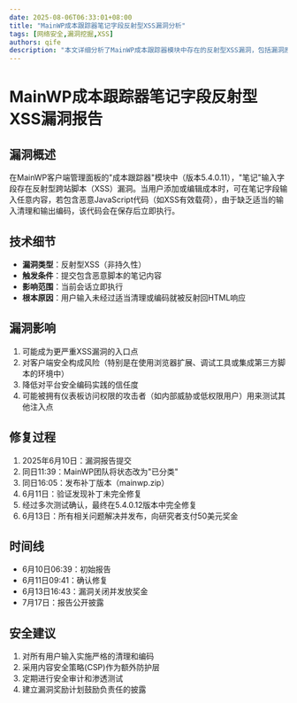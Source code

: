```yaml
---
date: 2025-08-06T06:33:01+08:00
title: "MainWP成本跟踪器笔记字段反射型XSS漏洞分析"
tags: [网络安全,漏洞挖掘,XSS]
authors: qife
description: "本文详细分析了MainWP成本跟踪器模块中存在的反射型XSS漏洞，包括漏洞原理、影响范围及修复过程。该漏洞允许攻击者通过笔记字段注入恶意脚本，揭示了输入验证不足导致的安全风险。"
---
```


# MainWP成本跟踪器笔记字段反射型XSS漏洞报告

## 漏洞概述
在MainWP客户端管理面板的"成本跟踪器"模块中（版本5.4.0.11），"笔记"输入字段存在反射型跨站脚本（XSS）漏洞。当用户添加或编辑成本时，可在笔记字段输入任意内容，若包含恶意JavaScript代码（如XSS有效载荷），由于缺乏适当的输入清理和输出编码，该代码会在保存后立即执行。

## 技术细节
- **漏洞类型**：反射型XSS（非持久性）
- **触发条件**：提交包含恶意脚本的笔记内容
- **影响范围**：当前会话立即执行
- **根本原因**：用户输入未经过适当清理或编码就被反射回HTML响应

## 漏洞影响
1. 可能成为更严重XSS漏洞的入口点
2. 对客户端安全构成风险（特别是在使用浏览器扩展、调试工具或集成第三方脚本的环境中）
3. 降低对平台安全编码实践的信任度
4. 可能被拥有仪表板访问权限的攻击者（如内部威胁或低权限用户）用来测试其他注入点

## 修复过程
1. 2025年6月10日：漏洞报告提交
2. 同日11:39：MainWP团队将状态改为"已分类"
3. 同日16:05：发布补丁版本（mainwp.zip）
4. 6月11日：验证发现补丁未完全修复
5. 经过多次测试确认，最终在5.4.0.12版本中完全修复
6. 6月13日：所有相关问题解决并发布，向研究者支付50美元奖金

## 时间线
- 6月10日06:39：初始报告
- 6月11日09:41：确认修复
- 6月13日16:43：漏洞关闭并发放奖金
- 7月17日：报告公开披露

## 安全建议
1. 对所有用户输入实施严格的清理和编码
2. 采用内容安全策略(CSP)作为额外防护层
3. 定期进行安全审计和渗透测试
4. 建立漏洞奖励计划鼓励负责任的披露